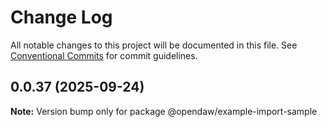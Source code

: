 # Change Log

All notable changes to this project will be documented in this file.
See [Conventional Commits](https://conventionalcommits.org) for commit guidelines.

## 0.0.37 (2025-09-24)

**Note:** Version bump only for package @opendaw/example-import-sample
